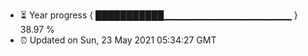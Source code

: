- ⏳ Year progress { ███████████▁▁▁▁▁▁▁▁▁▁▁▁▁▁▁▁▁▁▁ } 38.97 %
- ⏰ Updated on Sun, 23 May 2021 05:34:27 GMT

